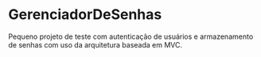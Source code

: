 # GerenciadorDeSenhas

Pequeno projeto de teste com autenticação de usuários e armazenamento de senhas com uso da arquitetura baseada em MVC.
